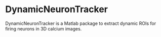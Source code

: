 # DynamicNeuronTracker
DynamicNeuronTracker is a Matlab package to extract dynamic ROIs for firing neurons in 3D calcium images.

